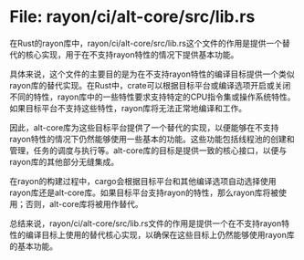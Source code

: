 # File: rayon/ci/alt-core/src/lib.rs

在Rust的rayon库中，rayon/ci/alt-core/src/lib.rs这个文件的作用是提供一个替代的核心实现，用于在不支持rayon特性的情况下提供基本功能。

具体来说，这个文件的主要目的是为在不支持rayon特性的编译目标提供一个类似rayon库的替代实现。在Rust中，crate可以根据目标平台或编译选项开启或关闭不同的特性，rayon库中的一些特性要求支持特定的CPU指令集或操作系统特性。如果目标平台不支持这些特性，rayon库将无法正常地编译和工作。

因此，alt-core库为这些目标平台提供了一个替代的实现，以便能够在不支持rayon特性的情况下仍然能够使用一些基本的功能。这些功能包括线程池的创建和管理，任务的调度与执行等。alt-core库的目标是提供一致的核心接口，以便与rayon库的其他部分无缝集成。

在rayon的构建过程中，cargo会根据目标平台和其他编译选项自动选择使用rayon库还是alt-core库。如果目标平台支持rayon的特性，那么rayon库将被使用；否则，alt-core库将被用作替代。

总结来说，rayon/ci/alt-core/src/lib.rs文件的作用是提供一个在不支持rayon特性的编译目标上使用的替代核心实现，以确保在这些目标上仍然能够使用rayon库的基本功能。

